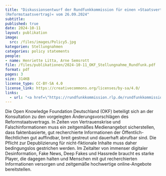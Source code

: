 ```yaml
---
title: "Diskussionsentwurf der Rundfunkkommission für einen »Staatsvertrag zur Reform des öffentlich-rechtlichen Rundfunks
(Reformstaatsvertrag)« vom 26.09.2024"
subtitle: 
published: true
date: 2024-10-11
layout: publikation
image:
  src: /files/images/Policy5.jpg
kategorien: Stellungnahmen
categories: policy statements
people:
- name: Henriette Litta, Arne Semsrott
file: /files/publikationen/2024-10-11_OKF_Stellungnahme_Rundfunk.pdf
format: pdf
pages: 3
size: 314KB
license_type: CC-BY-SA 4.0
license_link: https://creativecommons.org/licenses/by-sa/4.0/
links: 
  - url: "<a href=\"https://rundfunkkommission.rlp.de/rundfunkkommission-der-laender/reformstaatsvertrag/\" target=\"_blank\">Zum Reformstaatsvertrag</a>"
---
```


Die Open Knowledge Foundation Deutschland (OKF) beteiligt sich an der Konsultation zu den vorgelegten Änderungsvorschlägen des Reformstaatsvertrags. In Zeiten von Vertrauenskrise und Falschinformationen muss ein zeitgemäßes Medienangebot sicherstellen, dass faktenbasierte, gut recherchierte Informationen der Öffentlich-Rechtlichen gut auffindbar, breit gestreut und dauerhaft abrufbar sind. Die Pflicht zur Depublizierung für nicht-fiktionale Inhalte muss daher bedingungslos gestrichen werden. Im Zeitalter von immenser digitaler Desinformation, Fake News, Deep Fakes und Hassrede braucht es starke Player, die dagegen halten und Menschen mit gut recherchierten Informationen versorgen und zeitgemäße hochwertige online-Angebote bereitstellen.

